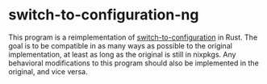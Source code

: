 # switch-to-configuration-ng

This program is a reimplementation of [switch-to-configuration](/nixos/modules/system/activation/switch-to-configuration.pl) in Rust. The goal is to be compatible in as many ways as possible to the original implementation, at least as long as the original is still in nixpkgs. Any behavioral modifications to this program should also be implemented in the original, and vice versa.
